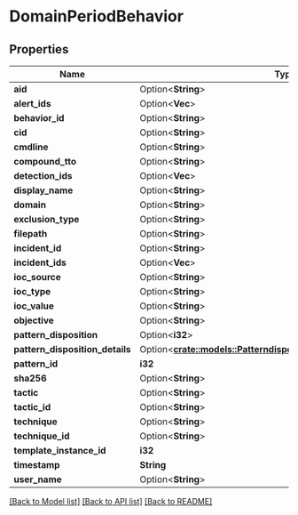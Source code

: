 # DomainPeriodBehavior

## Properties

Name | Type | Description | Notes
------------ | ------------- | ------------- | -------------
**aid** | Option<**String**> |  | [optional]
**alert_ids** | Option<**Vec<String>**> |  | [optional]
**behavior_id** | Option<**String**> |  | [optional]
**cid** | Option<**String**> |  | [optional]
**cmdline** | Option<**String**> |  | [optional]
**compound_tto** | Option<**String**> |  | [optional]
**detection_ids** | Option<**Vec<String>**> |  | [optional]
**display_name** | Option<**String**> |  | [optional]
**domain** | Option<**String**> |  | [optional]
**exclusion_type** | Option<**String**> |  | [optional]
**filepath** | Option<**String**> |  | [optional]
**incident_id** | Option<**String**> |  | [optional]
**incident_ids** | Option<**Vec<String>**> |  | [optional]
**ioc_source** | Option<**String**> |  | [optional]
**ioc_type** | Option<**String**> |  | [optional]
**ioc_value** | Option<**String**> |  | [optional]
**objective** | Option<**String**> |  | [optional]
**pattern_disposition** | Option<**i32**> |  | [optional]
**pattern_disposition_details** | Option<[**crate::models::PatterndispositionPeriodPatternDisposition**](patterndisposition.PatternDisposition.md)> |  | [optional]
**pattern_id** | **i32** |  |
**sha256** | Option<**String**> |  | [optional]
**tactic** | Option<**String**> |  | [optional]
**tactic_id** | Option<**String**> |  | [optional]
**technique** | Option<**String**> |  | [optional]
**technique_id** | Option<**String**> |  | [optional]
**template_instance_id** | **i32** |  |
**timestamp** | **String** |  |
**user_name** | Option<**String**> |  | [optional]

[[Back to Model list]](./README.md#documentation-for-models) [[Back to API list]](./README.md#documentation-for-api-endpoints) [[Back to README]](../README.md)
